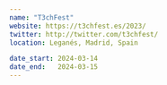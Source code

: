 ```yaml
---
name: "T3chFest"
website: https://t3chfest.es/2023/
twitter: http://twitter.com/t3chfest/
location: Leganés, Madrid, Spain

date_start: 2024-03-14
date_end:   2024-03-15
---
```

